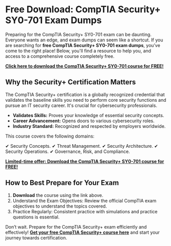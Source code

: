 # Free Download: CompTIA Security+ SY0-701 Exam Dumps

Preparing for the CompTIA Security+ SY0-701 exam can be daunting. Everyone wants an edge, and exam dumps can seem like a shortcut. If you are searching for **free CompTIA Security+ SY0-701 exam dumps**, you’ve come to the right place! Below, you'll find a resource to help you, and access to a comprehensive course completely free.

[**Click here to download the CompTIA Security+ SY0-701 course for FREE!**](https://udemywork.com/comptia-security-sy0-701-exam-dumps)

## Why the Security+ Certification Matters

The CompTIA Security+ certification is a globally recognized credential that validates the baseline skills you need to perform core security functions and pursue an IT security career. It's crucial for cybersecurity professionals.

*   **Validates Skills:** Proves your knowledge of essential security concepts.
*   **Career Advancement:** Opens doors to various cybersecurity roles.
*   **Industry Standard:** Recognized and respected by employers worldwide.

This course covers the following domains:

✔ Security Concepts.
✔ Threat Management.
✔ Security Architecture.
✔ Security Operations.
✔ Governance, Risk, and Compliance.

[**Limited-time offer: Download the CompTIA Security+ SY0-701 course for FREE!**](https://udemywork.com/comptia-security-sy0-701-exam-dumps)

## How to Best Prepare for Your Exam

1. **Download** the course using the link above.
2.  Understand the Exam Objectives: Review the official CompTIA exam objectives to understand the topics covered.
3.  Practice Regularly: Consistent practice with simulations and practice questions is essential.

Don’t wait. Prepare for the CompTIA Security+ exam efficiently and effectively! **[Get your free CompTIA Security+ course here](https://udemywork.com/comptia-security-sy0-701-exam-dumps)** and start your journey towards certification.
